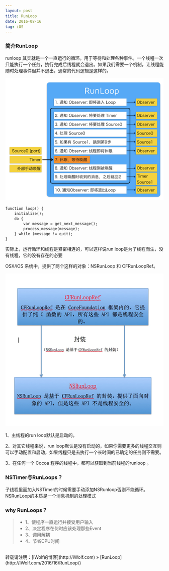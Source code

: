 ```yaml
---
layout: post
title: RunLoop
date: 2016-08-16
tag: iOS
---
```

### 简介RunLoop

runloop 其实就是一个一直运行的循环。用于等待和处理各种事件。一个线程一次只能执行一个任务，执行完成后线程就会退出。如果我们需要一个机制，让线程能随时处理事件但并不退出，通常的代码逻辑是这样的。

<img src="/images/posts/RunLoop/RunLoop1.png" > 

```
function loop() {
    initialize();
    do {
        var message = get_next_message();
        process_message(message);
    } while (message != quit);
}
```

实际上，运行循环和线程是紧密相连的，可以这样说run loop是为了线程而生，没有线程，它的没有存在的必要

OSX/iOS 系统中，提供了两个这样的对象：NSRunLoop 和 CFRunLoopRef。

<img src="/images/posts/RunLoop/RunLoop2.png" > 


1、主线程的run loop默认是启动的。

2、对其它线程来说，run loop默认是没有启动的，如果你需要更多的线程交互则可以手动配置和启动，如果线程只是去执行一个长时间的已确定的任务则不需要。

3、在任何一个 Cocoa 程序的线程中，都可以获取到当前线程的runloop 。


### NSTimer与RunLoops？

子线程里面加入NSTimer的时候需要手动添加NSRunloop否则不能循环。
NSRunLoop的本质是一个消息机制的处理模式

### why RunLoops？

>* 1、使程序一直运行并接受用户输入
>* 2、决定程序在何时应该处理那些Event
>* 3、调用解耦
>* 4、节省CPU时间

<br>
转载请注明：[iWolf的博客](http://iWolf.com) » [RunLoop](http://iWolf.com/2016/16/RunLoop/)  


